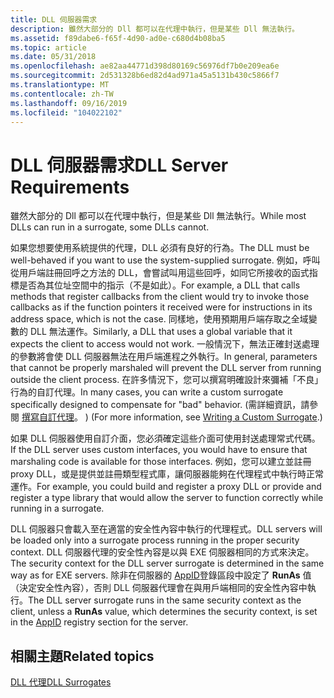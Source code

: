 ```yaml
---
title: DLL 伺服器需求
description: 雖然大部分的 Dll 都可以在代理中執行，但是某些 Dll 無法執行。
ms.assetid: f89dabe6-f65f-4d90-ad0e-c680d4b08ba5
ms.topic: article
ms.date: 05/31/2018
ms.openlocfilehash: ae82aa44771d398d80169c56976df7b0e209ea6e
ms.sourcegitcommit: 2d531328b6ed82d4ad971a45a5131b430c5866f7
ms.translationtype: MT
ms.contentlocale: zh-TW
ms.lasthandoff: 09/16/2019
ms.locfileid: "104022102"
---
```

# <a name="dll-server-requirements"></a><span data-ttu-id="73826-103">DLL 伺服器需求</span><span class="sxs-lookup"><span data-stu-id="73826-103">DLL Server Requirements</span></span>

<span data-ttu-id="73826-104">雖然大部分的 Dll 都可以在代理中執行，但是某些 Dll 無法執行。</span><span class="sxs-lookup"><span data-stu-id="73826-104">While most DLLs can run in a surrogate, some DLLs cannot.</span></span>

<span data-ttu-id="73826-105">如果您想要使用系統提供的代理，DLL 必須有良好的行為。</span><span class="sxs-lookup"><span data-stu-id="73826-105">The DLL must be well-behaved if you want to use the system-supplied surrogate.</span></span> <span data-ttu-id="73826-106">例如，呼叫從用戶端註冊回呼之方法的 DLL，會嘗試叫用這些回呼，如同它所接收的函式指標是否為其位址空間中的指示（不是如此）。</span><span class="sxs-lookup"><span data-stu-id="73826-106">For example, a DLL that calls methods that register callbacks from the client would try to invoke those callbacks as if the function pointers it received were for instructions in its address space, which is not the case.</span></span> <span data-ttu-id="73826-107">同樣地，使用預期用戶端存取之全域變數的 DLL 無法運作。</span><span class="sxs-lookup"><span data-stu-id="73826-107">Similarly, a DLL that uses a global variable that it expects the client to access would not work.</span></span> <span data-ttu-id="73826-108">一般情況下，無法正確封送處理的參數將會使 DLL 伺服器無法在用戶端進程之外執行。</span><span class="sxs-lookup"><span data-stu-id="73826-108">In general, parameters that cannot be properly marshaled will prevent the DLL server from running outside the client process.</span></span> <span data-ttu-id="73826-109">在許多情況下，您可以撰寫明確設計來彌補「不良」行為的自訂代理。</span><span class="sxs-lookup"><span data-stu-id="73826-109">In many cases, you can write a custom surrogate specifically designed to compensate for "bad" behavior.</span></span> <span data-ttu-id="73826-110"> (需詳細資訊，請參閱 [撰寫自訂代理](writing-a-custom-surrogate.md)。 ) </span><span class="sxs-lookup"><span data-stu-id="73826-110">(For more information, see [Writing a Custom Surrogate](writing-a-custom-surrogate.md).)</span></span>

<span data-ttu-id="73826-111">如果 DLL 伺服器使用自訂介面，您必須確定這些介面可使用封送處理常式代碼。</span><span class="sxs-lookup"><span data-stu-id="73826-111">If the DLL server uses custom interfaces, you would have to ensure that marshaling code is available for those interfaces.</span></span> <span data-ttu-id="73826-112">例如，您可以建立並註冊 proxy DLL，或是提供並註冊類型程式庫，讓伺服器能夠在代理程式中執行時正常運作。</span><span class="sxs-lookup"><span data-stu-id="73826-112">For example, you could build and register a proxy DLL or provide and register a type library that would allow the server to function correctly while running in a surrogate.</span></span>

<span data-ttu-id="73826-113">DLL 伺服器只會載入至在適當的安全性內容中執行的代理程式。</span><span class="sxs-lookup"><span data-stu-id="73826-113">DLL servers will be loaded only into a surrogate process running in the proper security context.</span></span> <span data-ttu-id="73826-114">DLL 伺服器代理的安全性內容是以與 EXE 伺服器相同的方式來決定。</span><span class="sxs-lookup"><span data-stu-id="73826-114">The security context for the DLL server surrogate is determined in the same way as for EXE servers.</span></span> <span data-ttu-id="73826-115">除非在伺服器的 [AppID](appid-clsid.md)登錄區段中設定了 **RunAs** 值（決定安全性內容），否則 DLL 伺服器代理會在與用戶端相同的安全性內容中執行。</span><span class="sxs-lookup"><span data-stu-id="73826-115">The DLL server surrogate runs in the same security context as the client, unless a **RunAs** value, which determines the security context, is set in the [AppID](appid-clsid.md) registry section for the server.</span></span>

## <a name="related-topics"></a><span data-ttu-id="73826-116">相關主題</span><span class="sxs-lookup"><span data-stu-id="73826-116">Related topics</span></span>

<dl> <dt>

[<span data-ttu-id="73826-117">DLL 代理</span><span class="sxs-lookup"><span data-stu-id="73826-117">DLL Surrogates</span></span>](dll-surrogates.md)
</dt> </dl>

 

 




